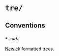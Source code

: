 # `tre/` #

## Conventions ##
### `*.nwk` ###
[Newick](http://en.wikipedia.org/wiki/Newick_format) formatted trees.
